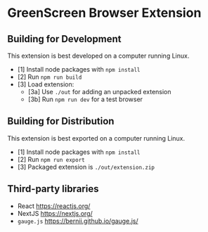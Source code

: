 # GreenScreen Browser Extension

## Building for Development

This extension is best developed on a computer running Linux.

* [1] Install node packages with `npm install`
* [2] Run `npm run build`
* [3] Load extension:
    * [3a] Use `./out` for adding an unpacked extension
    * [3b] Run `npm run dev` for a test browser

## Building for Distribution

This extension is best exported on a computer running Linux.

* [1] Install node packages with `npm install`
* [2] Run `npm run export`
* [3] Packaged extension is `./out/extension.zip`

## Third-party libraries

* React https://reactjs.org/
* NextJS https://nextjs.org/
* `gauge.js` https://bernii.github.io/gauge.js/
